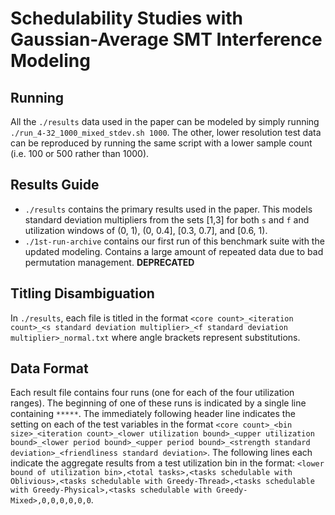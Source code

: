 # Schedulability Studies with Gaussian-Average SMT Interference Modeling

## Running

All the `./results` data used in the paper can be modeled by simply running
`./run_4-32_1000_mixed_stdev.sh 1000`. The other, lower resolution test data
can be reproduced by running the same script with a lower sample count (i.e.
100 or 500 rather than 1000).

## Results Guide

- `./results` contains the primary results used in the paper. This models
  standard deviation multipliers from the sets [1,3] for both `s` and `f` and
  utilization windows of (0, 1), (0, 0.4], [0.3, 0.7], and [0.6, 1).
- `./1st-run-archive` contains our first run of this benchmark suite with the
  updated modeling. Contains a large amount of repeated data due to bad
  permutation management. **DEPRECATED**

## Titling Disambiguation

In `./results`, each file is titled in the format
`<core count>_<iteration count>_<s standard deviation multiplier>_<f standard deviation multiplier>_normal.txt`
where angle brackets represent substitutions.

## Data Format

Each result file contains four runs (one for each of the four utilization
ranges). The beginning of one of these runs is indicated by a single line
containing `*****`. The immediately following header line indicates the setting
on each of the test variables in the format
`<core count>_<bin size>_<iteration count>_<lower utilization bound>_<upper utilization bound>_<lower period bound>_<upper period bound>_<strength standard deviation>_<friendliness standard deviation>`.
The following lines each indicate the aggregate results from a test utilization
bin in the format:
`<lower bound of utilization bin>,<total tasks>,<tasks schedulable with Oblivious>,<tasks schedulable with Greedy-Thread>,<tasks schedulable with Greedy-Physical>,<tasks schedulable with Greedy-Mixed>,0,0,0,0,0,0`.
